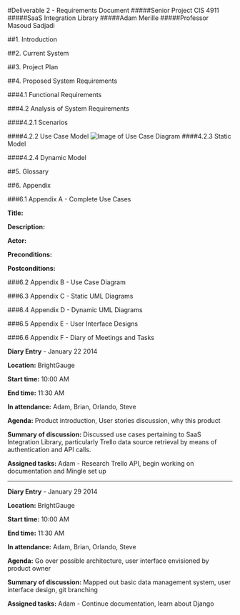 #Deliverable 2 - Requirements Document
#####Senior Project CIS 4911
#####SaaS Integration Library
#####Adam Merille
#####Professor Masoud Sadjadi

##1. Introduction

##2. Current System

##3. Project Plan

##4. Proposed System Requirements

###4.1 Functional Requirements

###4.2 Analysis of System Requirements

####4.2.1 Scenarios

####4.2.2 Use Case Model
![Image of Use Case Diagram](https://github.com/FIU-SCIS-Senior-Project-2015-Spring/SaaS-Integration-Library/tree/develop/Documents/images/UseCaseDiagram.jpg)
####4.2.3 Static Model

####4.2.4 Dynamic Model
	
##5. Glossary

##6. Appendix

###6.1 Appendix A - Complete Use Cases	

**Title:**

**Description:** 

**Actor:**

**Preconditions:**

**Postconditions:**


###6.2 Appendix B - Use Case Diagram

###6.3 Appendix C - Static UML Diagrams

###6.4 Appendix D - Dynamic UML Diagrams

###6.5 Appendix E - User Interface Designs

###6.6 Appendix F - Diary of Meetings and Tasks
	
**Diary Entry** - January 22 2014

**Location:** BrightGauge

**Start time:** 10:00 AM

**End time:** 11:30 AM

**In attendance:** Adam, Brian, Orlando, Steve

**Agenda:** Product introduction, User stories discussion, why this product

**Summary of discussion:** Discussed use cases pertaining to SaaS Integration Library, particularly Trello data source retrieval by means of authentication and API calls.

**Assigned tasks:** Adam - Research Trello API, begin working on documentation and Mingle set up
____


**Diary Entry** - January 29 2014

**Location:** BrightGauge

**Start time:** 10:00 AM

**End time:** 11:30 AM

**In attendance:** Adam, Brian, Orlando, Steve

**Agenda:** Go over possible architecture, user interface envisioned by product owner

**Summary of discussion:** Mapped out basic data management system, user interface design, git branching

**Assigned tasks:** Adam - Continue documentation, learn about Django		

